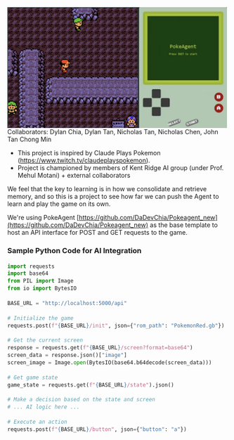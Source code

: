 <div style="display: flex;">
  <img src="Game/map1.png" alt="Game Map" width="300"/>
  <img src="Game/PokeAgent.png" alt="PokeAgent" width="200"/>
</div>
Collaborators: Dylan Chia, Dylan Tan, Nicholas Tan, Nicholas Chen, John Tan Chong Min

- This project is inspired by Claude Plays Pokemon (https://www.twitch.tv/claudeplayspokemon).
- Project is championed by members of Kent Ridge AI group (under Prof. Mehul Motani) + external collaborators

We feel that the key to learning is in how we consolidate and retrieve memory, and so this is a project to see how far we can push the Agent to learn and play the game on its own.

We're using PokeAgent [https://github.com/DaDevChia/Pokeagent_new](https://github.com/DaDevChia/Pokeagent_new) as the base template to host an API interface for POST and GET requests to the game.

### Sample Python Code for AI Integration
```python
import requests
import base64
from PIL import Image
from io import BytesIO

BASE_URL = "http://localhost:5000/api"

# Initialize the game
requests.post(f"{BASE_URL}/init", json={"rom_path": "PokemonRed.gb"})

# Get the current screen
response = requests.get(f"{BASE_URL}/screen?format=base64")
screen_data = response.json()["image"]
screen_image = Image.open(BytesIO(base64.b64decode(screen_data)))

# Get game state
game_state = requests.get(f"{BASE_URL}/state").json()

# Make a decision based on the state and screen
# ... AI logic here ...

# Execute an action
requests.post(f"{BASE_URL}/button", json={"button": "a"})
```
